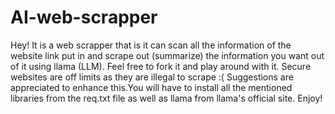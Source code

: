# AI-web-scrapper
Hey! It is a web scrapper that is it can scan all the information of the website link put in and scrape out (summarize) the information you want out of it using llama (LLM). Feel free to fork it and play around with it. Secure websites are off limits as they are illegal to scrape :( Suggestions are appreciated to enhance this.You will have to install all the mentioned libraries from the req.txt file as well as llama from llama's official site. Enjoy!
